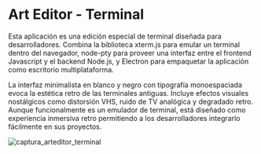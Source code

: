 # Art Editor - Terminal

Esta aplicación es una edición especial de terminal diseñada para desarrolladores. Combina la biblioteca xterm.js para emular un terminal dentro del navegador, node-pty para proveer una interfaz entre el frontend Javascript y el backend Node.js, y Electron para empaquetar la aplicación como escritorio multiplataforma.

La interfaz minimalista en blanco y negro con tipografía monoespaciada evoca la estética retro de las terminales antiguas. Incluye efectos visuales nostálgicos como distorsión VHS, ruido de TV analógica y degradado retro. Aunque funcionalmente es un emulador de terminal, está diseñado como experiencia inmersiva retro permitiendo a los desarrolladores integrarlo fácilmente en sus proyectos. 

![captura_arteditor_terminal](https://github.com/arturo21/my-node-pty-xterm-electron-terminal/assets/6676774/143ea0b9-7b9b-4e53-a996-36d5ce67e3f9)
